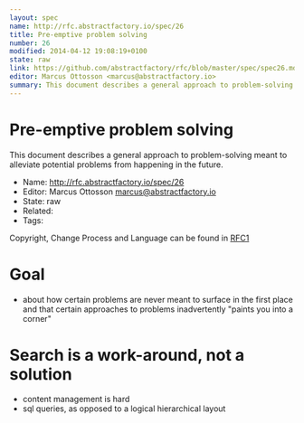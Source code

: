```yaml
---
layout: spec
name: http://rfc.abstractfactory.io/spec/26
title: Pre-emptive problem solving
number: 26
modified: 2014-04-12 19:08:19+0100
state: raw
link: https://github.com/abstractfactory/rfc/blob/master/spec/spec26.md
editor: Marcus Ottosson <marcus@abstractfactory.io>
summary: This document describes a general approach to problem-solving meant to alleviate potential problems from happening in the future.
---
```


# Pre-emptive problem solving

This document describes a general approach to problem-solving meant to alleviate potential problems from happening in the future.

* Name: http://rfc.abstractfactory.io/spec/26
* Editor: Marcus Ottosson <marcus@abstractfactory.io>
* State: raw
* Related: 
* Tags: 

Copyright, Change Process and Language can be found in [RFC1](http://rfc.abstractfactory.io/spec/1)

# Goal

- about how certain problems are never meant to surface in the first place and that certain approaches to problems inadvertently "paints you into a corner"

# Search is a work-around, not a solution

- content management is hard
- sql queries, as opposed to a logical hierarchical layout

[Problem 1]: https://groups.google.com/forum/#!topic/camlistore/tL-DhGB8Ddg